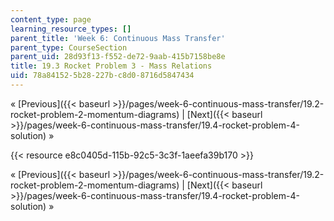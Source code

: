 ```yaml
---
content_type: page
learning_resource_types: []
parent_title: 'Week 6: Continuous Mass Transfer'
parent_type: CourseSection
parent_uid: 28d93f13-f552-de72-9aab-415b7158be8e
title: 19.3 Rocket Problem 3 - Mass Relations
uid: 78a84152-5b28-227b-c8d0-8716d5847434
---
```


« [Previous]({{< baseurl >}}/pages/week-6-continuous-mass-transfer/19.2-rocket-problem-2-momentum-diagrams) | [Next]({{< baseurl >}}/pages/week-6-continuous-mass-transfer/19.4-rocket-problem-4-solution) »

{{< resource e8c0405d-115b-92c5-3c3f-1aeefa39b170 >}}

« [Previous]({{< baseurl >}}/pages/week-6-continuous-mass-transfer/19.2-rocket-problem-2-momentum-diagrams) | [Next]({{< baseurl >}}/pages/week-6-continuous-mass-transfer/19.4-rocket-problem-4-solution) »